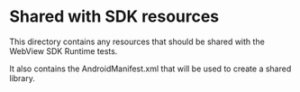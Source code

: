 # Shared with SDK resources

This directory contains any resources that
should be shared with the WebView SDK Runtime tests.

It also contains the AndroidManifest.xml that will be used
to create a shared library.
